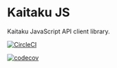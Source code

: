 # Kaitaku JS

Kaitaku JavaScript API client library. 

[![CircleCI](https://circleci.com/gh/kaitakuhq/kaitaku-js/tree/main.svg?style=svg&circle-token=7e43344374c29df6ffacbd8debc1dd3f49c10c90)](https://circleci.com/gh/kaitakuhq/kaitaku-js/tree/main)

[![codecov](https://codecov.io/gh/kaitakuhq/kaitaku-js/branch/main/graph/badge.svg?token=3KHP004XAS)](https://codecov.io/gh/kaitakuhq/kaitaku-js)

